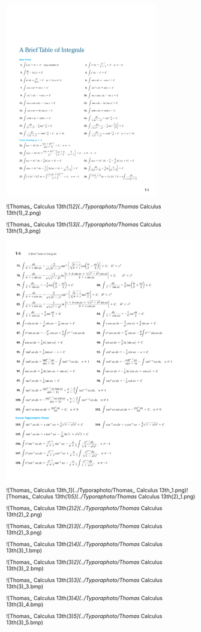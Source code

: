 <img src="../Typoraphoto/Thomas_ Calculus 13th(1)_1.png" alt="Thomas_ Calculus 13th(1)_1" style="zoom: 50%;" />

![Thomas_ Calculus 13th(1)_2](../Typoraphoto/Thomas_ Calculus 13th(1)_2.png)

![Thomas_ Calculus 13th(1)_3](../Typoraphoto/Thomas_ Calculus 13th(1)_3.png)

<img src="../Typoraphoto/Thomas_ Calculus 13th(1)_4.png" alt="Thomas_ Calculus 13th(1)_4" style="zoom:67%;" />

![Thomas_ Calculus 13th_1](../Typoraphoto/Thomas_ Calculus 13th_1.png)![Thomas_ Calculus 13th(1)_5](../Typoraphoto/Thomas_ Calculus 13th(2)_1.png)

![Thomas_ Calculus 13th(2)_2](../Typoraphoto/Thomas_ Calculus 13th(2)_2.png)

![Thomas_ Calculus 13th(2)_3](../Typoraphoto/Thomas_ Calculus 13th(2)_3.png)

![Thomas_ Calculus 13th(2)_4](../Typoraphoto/Thomas_ Calculus 13th(3)_1.bmp)

![Thomas_ Calculus 13th(3)_2](../Typoraphoto/Thomas_ Calculus 13th(3)_2.bmp)

![Thomas_ Calculus 13th(3)_3](../Typoraphoto/Thomas_ Calculus 13th(3)_3.bmp)

![Thomas_ Calculus 13th(3)_4](../Typoraphoto/Thomas_ Calculus 13th(3)_4.bmp)

![Thomas_ Calculus 13th(3)_5](../Typoraphoto/Thomas_ Calculus 13th(3)_5.bmp) 